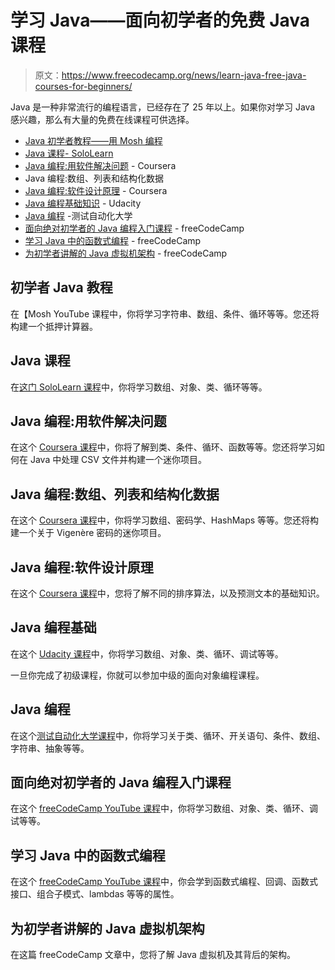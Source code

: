 # 学习 Java——面向初学者的免费 Java 课程

> 原文：<https://www.freecodecamp.org/news/learn-java-free-java-courses-for-beginners/>

Java 是一种非常流行的编程语言，已经存在了 25 年以上。如果你对学习 Java 感兴趣，那么有大量的免费在线课程可供选择。

*   [Java 初学者教程——用 Mosh 编程](#java-tutorial-for-beginners)
*   [Java 课程- SoloLearn](#java-course)
*   [Java 编程:用软件解决问题](#java-programming-solving-problems-with-software) - Coursera
*   Java 编程:数组、列表和结构化数据
*   [Java 编程:软件设计原理](#java-programming-principles-of-software-design) - Coursera
*   [Java 编程基础知识](#java-programming-basics) - Udacity
*   [Java 编程](#java-programming) -测试自动化大学
*   [面向绝对初学者的 Java 编程入门课程](#intro-to-java-programming-course-for-absolute-beginners) - freeCodeCamp
*   [学习 Java 中的函数式编程](#learn-functional-programming-in-java) - freeCodeCamp
*   [为初学者讲解的 Java 虚拟机架构](#java-virtual-machine-architecture-explained-for-beginners) - freeCodeCamp

## 初学者 Java 教程

在【Mosh YouTube 课程中，你将学习字符串、数组、条件、循环等等。您还将构建一个抵押计算器。

## Java 课程

在[这门 SoloLearn 课程](https://www.sololearn.com/learning/1068)中，你将学习数组、对象、类、循环等等。

## Java 编程:用软件解决问题

在这个 [Coursera 课程](https://www.coursera.org/learn/java-programming?specialization=java-programming)中，你将了解到类、条件、循环、函数等等。您还将学习如何在 Java 中处理 CSV 文件并构建一个迷你项目。

## Java 编程:数组、列表和结构化数据

在这个 [Coursera 课程](https://www.coursera.org/learn/java-programming-arrays-lists-data?specialization=java-programming)中，你将学习数组、密码学、HashMaps 等等。您还将构建一个关于 Vigenère 密码的迷你项目。

## Java 编程:软件设计原理

在这个 [Coursera 课程](https://www.coursera.org/learn/java-programming-design-principles?specialization=java-programming)中，您将了解不同的排序算法，以及预测文本的基础知识。

## Java 编程基础

在这个 [Udacity 课程](https://www.udacity.com/course/java-programming-basics--ud282)中，你将学习数组、对象、类、循环、调试等等。

一旦你完成了初级课程，你就可以参加中级的面向对象编程课程。

## Java 编程

在这个[测试自动化大学课程](https://testautomationu.applitools.com/java-programming-course/)中，你将学习关于类、循环、开关语句、条件、数组、字符串、抽象等等。

## 面向绝对初学者的 Java 编程入门课程

在这个 [freeCodeCamp YouTube 课程](https://www.youtube.com/watch?v=GoXwIVyNvX0)中，你将学习数组、对象、类、循环、调试等等。

## 学习 Java 中的函数式编程

在这个 [freeCodeCamp YouTube 课程](https://www.youtube.com/watch?v=rPSL1alFIjI)中，你会学到函数式编程、回调、函数式接口、组合子模式、lambdas 等等的属性。

## 为初学者讲解的 Java 虚拟机架构

在这篇 freeCodeCamp 文章中，您将了解 Java 虚拟机及其背后的架构。